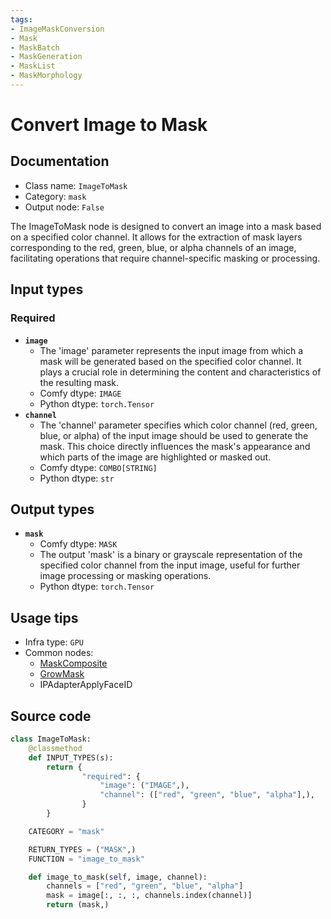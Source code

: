 ```yaml
---
tags:
- ImageMaskConversion
- Mask
- MaskBatch
- MaskGeneration
- MaskList
- MaskMorphology
---
```


# Convert Image to Mask
## Documentation
- Class name: `ImageToMask`
- Category: `mask`
- Output node: `False`

The ImageToMask node is designed to convert an image into a mask based on a specified color channel. It allows for the extraction of mask layers corresponding to the red, green, blue, or alpha channels of an image, facilitating operations that require channel-specific masking or processing.
## Input types
### Required
- **`image`**
    - The 'image' parameter represents the input image from which a mask will be generated based on the specified color channel. It plays a crucial role in determining the content and characteristics of the resulting mask.
    - Comfy dtype: `IMAGE`
    - Python dtype: `torch.Tensor`
- **`channel`**
    - The 'channel' parameter specifies which color channel (red, green, blue, or alpha) of the input image should be used to generate the mask. This choice directly influences the mask's appearance and which parts of the image are highlighted or masked out.
    - Comfy dtype: `COMBO[STRING]`
    - Python dtype: `str`
## Output types
- **`mask`**
    - Comfy dtype: `MASK`
    - The output 'mask' is a binary or grayscale representation of the specified color channel from the input image, useful for further image processing or masking operations.
    - Python dtype: `torch.Tensor`
## Usage tips
- Infra type: `GPU`
- Common nodes:
    - [MaskComposite](../../Comfy/Nodes/MaskComposite.md)
    - [GrowMask](../../Comfy/Nodes/GrowMask.md)
    - IPAdapterApplyFaceID



## Source code
```python
class ImageToMask:
    @classmethod
    def INPUT_TYPES(s):
        return {
                "required": {
                    "image": ("IMAGE",),
                    "channel": (["red", "green", "blue", "alpha"],),
                }
        }

    CATEGORY = "mask"

    RETURN_TYPES = ("MASK",)
    FUNCTION = "image_to_mask"

    def image_to_mask(self, image, channel):
        channels = ["red", "green", "blue", "alpha"]
        mask = image[:, :, :, channels.index(channel)]
        return (mask,)

```
